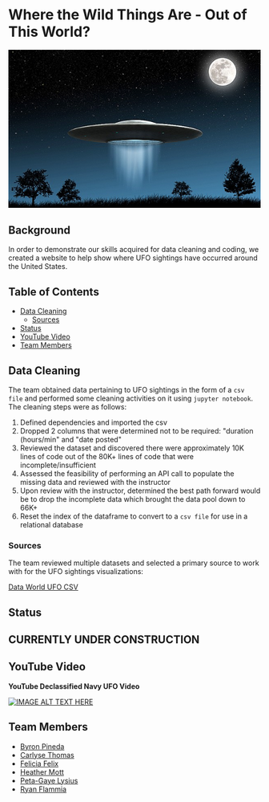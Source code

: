 # Where the Wild Things Are - Out of This World?

![alien](images/flying_saucer.png)

## **Background**

In order to demonstrate our skills acquired for data cleaning and coding, we created a website to help show where UFO sightings have occurred around the United States.

## **Table of Contents**

- [Data Cleaning](#data-cleaning)
    - [Sources](#sources)
- [Status](#status)
- [YouTube Video](#youtube-video)
- [Team Members](#team-members)

## Data Cleaning

The team obtained data pertaining to UFO sightings in the form of a `csv file` and performed some cleaning activities on it using `jupyter notebook`.  The cleaning steps were as follows:
1. Defined dependencies and imported the csv
2. Dropped 2 columns that were determined not to be required: "duration (hours/min" and "date posted"
3. Reviewed the dataset and discovered there were approximately 10K lines of code out of the 80K+ lines of code that were incomplete/insufficient
4. Assessed the feasibility of performing an API call to populate the missing data and reviewed with the instructor
5. Upon review with the instructor, determined the best path forward would be to drop the incomplete data which brought the data pool down to 66K+
6. Reset the index of the dataframe to convert to a `csv file` for use in a relational database

### Sources

The team reviewed multiple datasets and selected a primary source to work with for the UFO sightings visualizations:

[Data World UFO CSV](https://data.world/timothyrenner/ufo-sightings)

## **Status** 

## CURRENTLY UNDER CONSTRUCTION 

## **YouTube Video**

**YouTube Declassified Navy UFO Video**

[![IMAGE ALT TEXT HERE](http://img.youtube.com/vi/2TumprpOwHY/0.jpg)](https://www.youtube.com/watch?v=2TumprpOwHY)

## **Team Members**
- [Byron Pineda](https://github.com/byronpineda225)
- [Carlyse Thomas](https://github.com/CLyseT)
- [Felicia Felix](https://github.com/Felicia620)
- [Heather Mott](https://github.com/HeathMo)
- [Peta-Gaye Lysius](https://github.com/petagaye2001)
- [Ryan Flammia](https://github.com/rflammia-py)
